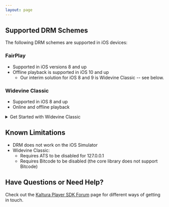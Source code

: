 ```yaml
---
layout: page
---
```


## Supported DRM Schemes  

The following DRM schemes are supported in iOS devices:

### FairPlay  

* Supported in iOS versions 8 and up
* Offline playback is supported in iOS 10 and up
  * Our interim solution for iOS 8 and 9 is Widevine Classic -- see below.

### Widevine Classic  
* Supported in iOS 8 and up
* Online and offline playback

<details><summary>Get Started with Widevine Classic</summary><p>

#### Get Started

> Note: **Before you begin please make sure you have an access to our private [Widevine repo](https://github.com/kaltura/playkit-ios-widevine)** 
To get integrated with Widevine Classic please follow below steps:

1 . Open you project's **Podfile** and add below reference on top:

```ruby
source 'https://github.com/kaltura/playkit-ios-widevine.git'
source 'https://github.com/CocoaPods/Specs.git'
```

2 . Add Widevine Classic Plugin on your Podfile:

> Note: Please make sure to add WidevineClassic plugin as written below
```ruby
 pod 'PlayKit/WidevineClassic', :git => 'https://github.com/kaltura/playkit-ios.git', :tag => 'widevine/{latest_wvm_release}'
```

3 . On your terminal run `pod update`

#### Offline Widveine Playback

To get Widevine Offline playback refer to [Offline Playback](https://vpaas.kaltura.com/documentation/Mobile-Video-Player-SDKs/v3_iOS_Offline.html)

#### Demo

For full sample (Widevine Playback + Offline) refer to [Local Assets Sample](https://github.com/kaltura/playkit-ios-samples/tree/master/PlayKitApp/LocalAssetsSample)
</p></details>

## Known Limitations  
* DRM does not work on the iOS Simulator
* Widevine Classic:
  * Requires ATS to be disabled for 127.0.0.1
  * Requires Bitcode to be disabled (the core library does not support Bitcode)


## Have Questions or Need Help?

Check out the [Kaltura Player SDK Forum](https://forum.kaltura.org/c/playkit) page for different ways of getting in touch.
